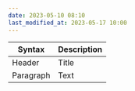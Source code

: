 ```yaml
---
date: 2023-05-10 08:10
last_modified_at: 2023-05-17 10:00
---
```


| Syntax    | Description |
| --------- | ----------- |
| Header    | Title       |
| Paragraph | Text        |
